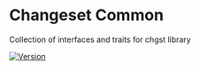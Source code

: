 # Changeset Common

Collection of interfaces and traits for chgst library

[![Version](https://img.shields.io/packagist/v/chgst/common.svg?style=flat-square)](https://packagist.org/packages/chgst/common)